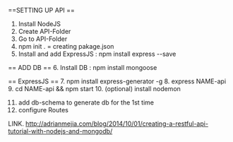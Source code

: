 ==SETTING UP API ==
1. Install NodeJS
2. Create API-Folder
3. Go to API-Folder
4. npm init .  = creating pakage.json
5. Install and add ExpressJS : npm install express --save

== ADD DB ==
6. Install DB : npm install mongoose

== ExpressJS ==
7. npm install express-generator -g
8. express NAME-api
9. cd NAME-api && npm start
10. (optional) install nodemon


11. add db-schema to generate db for the 1st time
12. configure Routes

LINK. http://adrianmejia.com/blog/2014/10/01/creating-a-restful-api-tutorial-with-nodejs-and-mongodb/